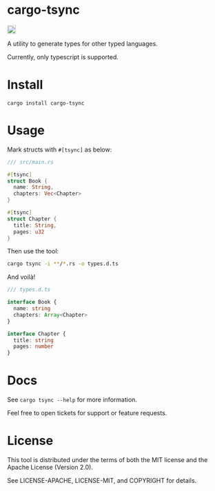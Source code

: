 # cargo-tsync

<a href="https://crates.io/crates/cargo-tsync"><img src="https://img.shields.io/crates/v/cargo-tsync.svg?style=for-the-badge" height="20" alt="License: MIT OR Apache-2.0" /></a>

A utility to generate types for other typed languages.

Currently, only typescript is supported.


# Install

```
cargo install cargo-tsync
```

# Usage

Mark structs with `#[tsync]` as below:

```rs
/// src/main.rs

#[tsync]
struct Book {
  name: String,
  chapters: Vec<Chapter>
}

#[tsync]
struct Chapter {
  title: String,
  pages: u32
}
```

Then use the tool:

```sh
cargo tsync -i **/*.rs -o types.d.ts
```

And voilà!

```ts
/// types.d.ts

interface Book {
  name: string
  chapters: Array<Chapter>
}

interface Chapter {
  title: string
  pages: number
}
```

# Docs

See `cargo tsync --help` for more information.

Feel free to open tickets for support or feature requests.

# License

This tool is distributed under the terms of both the MIT license and the Apache License (Version 2.0).

See LICENSE-APACHE, LICENSE-MIT, and COPYRIGHT for details.